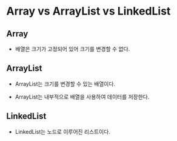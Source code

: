 # Array vs ArrayList vs LinkedList

## Array

- 배열은 크기가 고정되어 있어 크기를 변경할 수 없다.


## ArrayList

- ArrayList는 크기를 변경할 수 있는 배열이다.

- ArrayList는 내부적으로 배열을 사용하여 데이터를 저장한다.


## LinkedList

- LinkedList는 노드로 이루어진 리스트이다.

